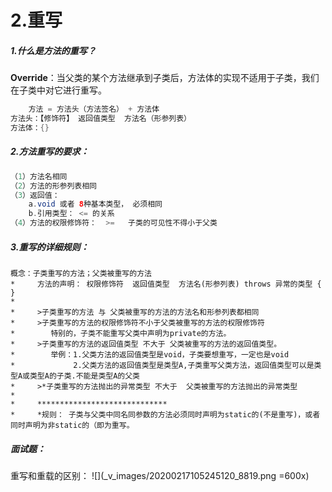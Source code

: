 # 2.重写
##### 1.什么是方法的重写？
**Override**：当父类的某个方法继承到子类后，方法体的实现不适用于子类，我们在子类中对它进行重写。
```java
	方法 = 方法头（方法签名） + 方法体
方法头：【修饰符】 返回值类型  方法名（形参列表）
方法体：{}
```

##### 2.方法重写的要求：
```java
（1）方法名相同
（2）方法的形参列表相同
（3）返回值：	
	a.void 或者 8种基本类型， 必须相同
	b.引用类型： <= 的关系
（4）方法的权限修饰符：  >=   子类的可见性不得小于父类
```
	
##### 3.重写的详细规则：
```text
概念：子类重写的方法；父类被重写的方法
*     方法的声明： 权限修饰符  返回值类型  方法名(形参列表) throws 异常的类型 { }
*     
*     >子类重写的方法 与 父类被重写的方法的方法名和形参列表都相同
*     >子类重写的方法的权限修饰符不小于父类被重写的方法的权限修饰符
*        特别的，子类不能重写父类中声明为private的方法。
*     >子类重写的方法的返回值类型 不大于 父类被重写的方法的返回值类型。
*        举例：1.父类方法的返回值类型是void，子类要想重写，一定也是void
*             2.父类方法的返回值类型是类型A,子类重写父类方法，返回值类型可以是类型A或类型A的子类.不能是类型A的父类
*     >*子类重写的方法抛出的异常类型 不大于  父类被重写的方法抛出的异常类型
*     
*     *****************************
*     *规则： 子类与父类中同名同参数的方法必须同时声明为static的(不是重写)，或者同时声明为非static的（即为重写。
```
##### 面试题：
重写和重载的区别：
![](_v_images/20200217105245120_8819.png =600x)